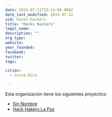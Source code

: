 ```yaml
---
date: 2019-07-21T23:14:06.000Z
date_last_modified: 2019-07-22
uid: hacks-hackers
title: "Hacks Hackers"
legal_name: 
description: ""
org_type: 
website: 
year_founded: 
facebook: 
twitter: 
tags:

cities: 
  - Costa Rica

---
```


Esta organización tiene los siguientes proyectos:

- [Sin Nombre](/i/sin-nombre.html)
- [Hack Hakers La Paz](/i/hack-hakers-la-paz.html)

